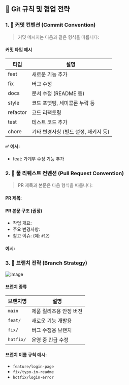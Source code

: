 ## 🧾 Git 규칙 및 협업 전략

### 1. 📌 커밋 컨벤션 (Commit Convention)

> 커밋 메시지는 다음과 같은 형식을 따릅니다:

#### 커밋 타입 예시
| 타입 | 설명 |
|------|------|
| feat | 새로운 기능 추가 |
| fix | 버그 수정 |
| docs | 문서 수정 (README 등) |
| style | 코드 포맷팅, 세미콜론 누락 등 |
| refactor | 코드 리팩토링 |
| test | 테스트 코드 추가 |
| chore | 기타 변경사항 (빌드 설정, 패키지 등) |

#### ✅ 예시:

- feat: 가계부 수정 기능 추가

### 2. 🚀 풀 리퀘스트 컨벤션 (Pull Request Convention)

> PR 제목과 본문은 다음 형식을 따릅니다:

#### PR 제목:


#### PR 본문 구조 (권장)
- 작업 개요:
- 주요 변경사항:
- 참고 이슈: (예: `#12`)

#### 예시:



### 3. 🌿 브랜치 전략 (Branch Strategy)
![image](https://github.com/user-attachments/assets/bbaaa52d-83a9-4451-88c2-cfdad7de0d23)

#### 브랜치 종류
| 브랜치명 | 설명 |
|----------|------|
| `main` | 제품 릴리즈용 안정 버전 |
| `feat/` | 새로운 기능 개발용 |
| `fix/` | 버그 수정용 브랜치 |
| `hotfix/` | 운영 중 긴급 수정 |

#### 브랜치 이름 규칙 예시:
- `feature/login-page`
- `fix/typo-in-readme`
- `hotfix/login-error`
